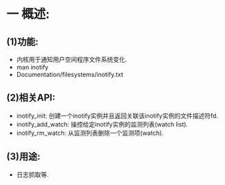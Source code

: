 # 一 概述:
## (1)功能:
- 内核用于通知用户空间程序文件系统变化.
- man inotify
- Documentation/filesystems/inotify.txt

## (2)相关API:
- inotify_init: 创建一个inotify实例并且返回关联该inotify实例的文件描述符fd.
- inotify_add_watch: 操控给定inotify实例的监测列表(watch list).
- inotify_rm_watch: 从监测列表删除一个监测项(watch).

## (3)用途:
- 日志抓取等.